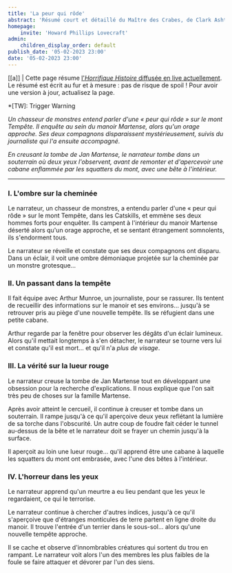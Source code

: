 ```yaml
---
title: 'La peur qui rôde'
abstract: 'Résumé court et détaillé du Maître des Crabes, de Clark Ashton Smith !'
homepage:
    invite: 'Howard Phillips Lovecraft'
admin:
    children_display_order: default
publish_date: '05-02-2023 23:00'
date: '05-02-2023 23:00'
---
```


[[a]]
| Cette page résume [l'_Horrifique Histoire_ diffusée en live actuellement](https://www.twitch.tv/vchabrette). Le résumé est écrit au fur et à mesure : pas de risque de spoil ! Pour avoir une version à jour, actualisez la page.

*[TW]: Trigger Warning

_Un chasseur de monstres entend parler d'une « peur qui rôde » sur le mont Tempête. Il enquête au sein du manoir Martense, alors qu'un orage approche. Ses deux compagnons disparaissent mystérieusement, suivis du journaliste qui l'a ensuite accompagné._

_En creusant la tombe de Jan Martense, le narrateur tombe dans un souterrain où deux yeux l'observent, avant de remonter et d'apercevoir une cabane enflammée par les squatters du mont, avec une bête à l'intérieur._

---

### I. L'ombre sur la cheminée

Le narrateur, un chasseur de monstres, a entendu parler d'une « peur qui rôde » sur le mont Tempête, dans les Catskills, et emmène ses deux hommes forts pour enquêter. Ils campent à l'intérieur du manoir Martense déserté alors qu'un orage approche, et se sentant étrangement somnolents, ils s'endorment tous.

Le narrateur se réveille et constate que ses deux compagnons ont disparu. Dans un éclair, il voit une ombre démoniaque projetée sur la cheminée par un monstre grotesque…

### II. Un passant dans la tempête

Il fait équipe avec Arthur Munroe, un journaliste, pour se rassurer. Ils tentent de recueillir des informations sur le manoir et ses environs… jusqu'à se retrouver pris au piège d'une nouvelle tempête. Ils se réfugient dans une petite cabane.

Arthur regarde par la fenêtre pour observer les dégâts d'un éclair lumineux. Alors qu'il mettait longtemps à s'en détacher, le narrateur se tourne vers lui et constate qu'il est mort… et qu'il n'a _plus de visage_.

### III. La vérité sur la lueur rouge

Le narrateur creuse la tombe de Jan Martense tout en développant une obsession pour la recherche d'explications. Il nous explique que l'on sait très peu de choses sur la famille Martense.

Après avoir atteint le cercueil, il continue à creuser et tombe dans un souterrain. Il rampe jusqu'à ce qu'il aperçoive deux yeux reflétant la lumière de sa torche dans l'obscurité. Un autre coup de foudre fait céder le tunnel au-dessus de la bête et le narrateur doit se frayer un chemin jusqu'à la surface.

Il aperçoit au loin une lueur rouge… qu'il apprend être une cabane à laquelle les squatters du mont ont embrasée, avec l'une des bêtes à l'intérieur.

### IV. L'horreur dans les yeux

Le narrateur apprend qu'un meurtre a eu lieu pendant que les yeux le regardaient, ce qui le terrorise.

Le narrateur continue à chercher d'autres indices, jusqu'à ce qu'il s'aperçoive que d'étranges monticules de terre partent en ligne droite du manoir. Il trouve l'entrée d'un terrier dans le sous-sol… alors qu'une nouvelle tempête approche.

Il se cache et observe d'innombrables créatures qui sortent du trou en rampant. Le narrateur voit alors l'un des membres les plus faibles de la foule se faire attaquer et dévorer par l'un des siens.